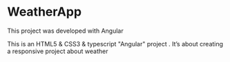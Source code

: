 # WeatherApp

This project was developed with Angular

This is an HTML5 & CSS3 & typescript "Angular" project . It’s about creating a responsive project about weather
